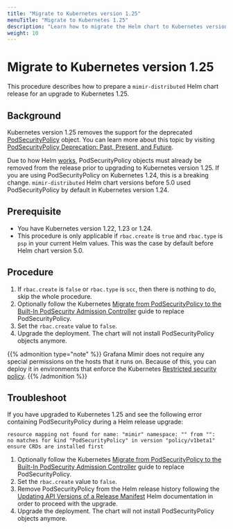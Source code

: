 ```yaml
---
title: "Migrate to Kubernetes version 1.25"
menuTitle: "Migrate to Kubernetes 1.25"
description: "Learn how to migrate the Helm chart to Kubernetes version 1.25"
weight: 10
---
```


# Migrate to Kubernetes version 1.25

This procedure describes how to prepare a `mimir-distributed` Helm chart release for an upgrade to Kubernetes 1.25.

## Background

Kubernetes version 1.25 removes the support for the deprecated [PodSecurityPolicy](https://kubernetes.io/docs/concepts/security/pod-security-policy/) object. You can learn more about this topic by visiting [PodSecurityPolicy Deprecation: Past, Present, and Future](https://kubernetes.io/blog/2021/04/06/podsecuritypolicy-deprecation-past-present-and-future/).

Due to how Helm [works](https://helm.sh/docs/topics/kubernetes_apis/), PodSecurityPolicy objects must already be removed from the release prior to upgrading to Kubernetes version 1.25. If you are using PodSecurityPolicy on Kubernetes 1.24, this is a breaking change. `mimir-distributed` Helm chart versions before 5.0 used PodSecurityPolicy by default in Kubernetes version 1.24.

## Prerequisite

- You have Kubernetes version 1.22, 1.23 or 1.24.
- This procedure is only applicable if `rbac.create` is `true` and `rbac.type` is `psp` in your current Helm values. This was the case by default before Helm chart version 5.0.

## Procedure

1. If `rbac.create` is `false` or `rbac.type` is `scc`, then there is nothing to do, skip the whole procedure.
1. Optionally follow the Kubernetes [Migrate from PodSecurityPolicy to the Built-In PodSecurity Admission Controller](https://kubernetes.io/docs/tasks/configure-pod-container/migrate-from-psp/) guide to replace PodSecurityPolicy.
1. Set the `rbac.create` value to `false`.
1. Upgrade the deployment. The chart will not install PodSecurityPolicy objects anymore.

{{% admonition type="note" %}}
Grafana Mimir does not require any special permissions on the hosts that it
runs on. Because of this, you can deploy it in environments that enforce the
Kubernetes [Restricted security policy](https://kubernetes.io/docs/concepts/security/pod-security-standards/).
{{% /admonition %}}

## Troubleshoot

If you have upgraded to Kubernetes 1.25 and see the following error containing PodSecurityPolicy during a Helm release upgrade:

```
resource mapping not found for name: "mimir" namespace: "" from "":
no matches for kind "PodSecurityPolicy" in version "policy/v1beta1" ensure CRDs are installed first
```

1. Optionally follow the Kubernetes [Migrate from PodSecurityPolicy to the Built-In PodSecurity Admission Controller](https://kubernetes.io/docs/tasks/configure-pod-container/migrate-from-psp/) guide to replace PodSecurityPolicy.
1. Set the `rbac.create` value to `false`.
1. Remove PodSecurityPolicy from the Helm release history following the [Updating API Versions of a Release Manifest](https://helm.sh/docs/topics/kubernetes_apis/#updating-api-versions-of-a-release-manifest) Helm documentation in order to proceed with the upgrade.
1. Upgrade the deployment. The chart will not install PodSecurityPolicy objects anymore.
